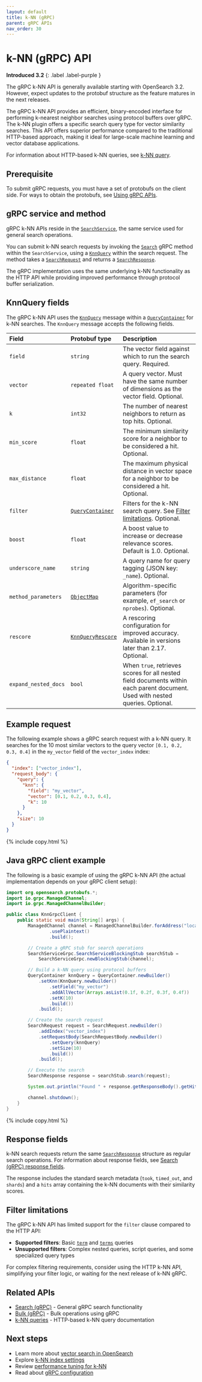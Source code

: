 ```yaml
---
layout: default
title: k-NN (gRPC)
parent: gRPC APIs
nav_order: 30
---
```


# k-NN (gRPC) API
**Introduced 3.2**
{: .label .label-purple }


The gRPC k-NN API is generally available starting with OpenSearch 3.2. However, expect updates to the protobuf structure as the feature matures in the next releases.

The gRPC k-NN API provides an efficient, binary-encoded interface for performing k-nearest neighbor searches using protocol buffers over gRPC. The k-NN plugin offers a specific search query type for vector similarity searches. This API offers superior performance compared to the traditional HTTP-based approach, making it ideal for large-scale machine learning and vector database applications.

For information about HTTP-based k-NN queries, see [k-NN query]({{site.url}}{{site.baseurl}}/query-dsl/specialized/k-nn/).

## Prerequisite

To submit gRPC requests, you must have a set of protobufs on the client side. For ways to obtain the protobufs, see [Using gRPC APIs]({{site.url}}{{site.baseurl}}/api-reference/grpc-apis/index/#using-grpc-apis).

## gRPC service and method

gRPC k-NN APIs reside in the [`SearchService`](https://github.com/opensearch-project/opensearch-protobufs/blob/0.6.0/protos/services/search_service.proto#L22), the same service used for general search operations.

You can submit k-NN search requests by invoking the [`Search`](https://github.com/opensearch-project/opensearch-protobufs/blob/0.6.0/protos/services/search_service.proto#L23) gRPC method within the `SearchService`, using a [`KnnQuery`](https://github.com/opensearch-project/opensearch-protobufs/blob/0.6.0/protos/schemas/common.proto#L1058) within the search request. The method takes a [`SearchRequest`](https://github.com/opensearch-project/opensearch-protobufs/blob/0.6.0/protos/schemas/search.proto#L18) and returns a [`SearchResponse`](https://github.com/opensearch-project/opensearch-protobufs/blob/0.6.0/protos/schemas/search.proto#L317).

The gRPC implementation uses the same underlying k-NN functionality as the HTTP API while providing improved performance through protocol buffer serialization.

## KnnQuery fields

The gRPC k-NN API uses the [`KnnQuery`](https://github.com/opensearch-project/opensearch-protobufs/blob/0.6.0/protos/schemas/common.proto#L1058) message within a [`QueryContainer`](https://github.com/opensearch-project/opensearch-protobufs/blob/0.6.0/protos/schemas/common.proto#L341) for k-NN searches. The `KnnQuery` message accepts the following fields.

| Field | Protobuf type | Description |
| :---- | :---- | :---- |
| `field` | `string` | The vector field against which to run the search query. Required. |
| `vector` | `repeated float` | A query vector. Must have the same number of dimensions as the vector field. Optional. |
| `k` | `int32` | The number of nearest neighbors to return as top hits. Optional. |
| `min_score` | `float` | The minimum similarity score for a neighbor to be considered a hit. Optional. |
| `max_distance` | `float` | The maximum physical distance in vector space for a neighbor to be considered a hit. Optional. |
| `filter` | [`QueryContainer`](https://github.com/opensearch-project/opensearch-protobufs/blob/0.6.0/protos/schemas/common.proto#L341) | Filters for the k-NN search query. See [Filter limitations](#filter-limitations). Optional. |
| `boost` | `float` | A boost value to increase or decrease relevance scores. Default is 1.0. Optional. |
| `underscore_name` | `string` | A query name for query tagging (JSON key: `_name`). Optional. |
| `method_parameters` | [`ObjectMap`](https://github.com/opensearch-project/opensearch-protobufs/blob/0.6.0/protos/schemas/common.proto#L76) | Algorithm-specific parameters (for example, `ef_search` or `nprobes`). Optional. |
| `rescore` | [`KnnQueryRescore`](https://github.com/opensearch-project/opensearch-protobufs/blob/0.6.0/protos/schemas/common.proto#L1107) | A rescoring configuration for improved accuracy. Available in versions later than 2.17. Optional. |
| `expand_nested_docs` | `bool` | When `true`, retrieves scores for all nested field documents within each parent document. Used with nested queries. Optional. |

## Example request

The following example shows a gRPC search request with a k-NN query. It searches for the 10 most similar vectors to the query vector `[0.1, 0.2, 0.3, 0.4]` in the `my_vector` field of the `vector_index` index:

```json
{
  "index": ["vector_index"],
  "request_body": {
    "query": {
      "knn": {
        "field": "my_vector",
        "vector": [0.1, 0.2, 0.3, 0.4],
        "k": 10
      }
    },
    "size": 10
  }
}
```
{% include copy.html %}

## Java gRPC client example

The following is a basic example of using the gRPC k-NN API (the actual implementation depends on your gRPC client setup):

```java
import org.opensearch.protobufs.*;
import io.grpc.ManagedChannel;
import io.grpc.ManagedChannelBuilder;

public class KnnGrpcClient {
    public static void main(String[] args) {
        ManagedChannel channel = ManagedChannelBuilder.forAddress("localhost", 9400)
                .usePlaintext()
                .build();

        // Create a gRPC stub for search operations
        SearchServiceGrpc.SearchServiceBlockingStub searchStub =
            SearchServiceGrpc.newBlockingStub(channel);

        // Build a k-NN query using protocol buffers
        QueryContainer knnQuery = QueryContainer.newBuilder()
            .setKnn(KnnQuery.newBuilder()
                .setField("my_vector")
                .addAllVector(Arrays.asList(0.1f, 0.2f, 0.3f, 0.4f))
                .setK(10)
                .build())
            .build();

        // Create the search request
        SearchRequest request = SearchRequest.newBuilder()
            .addIndex("vector_index")
            .setRequestBody(SearchRequestBody.newBuilder()
                .setQuery(knnQuery)
                .setSize(10)
                .build())
            .build();

        // Execute the search
        SearchResponse response = searchStub.search(request);

        System.out.println("Found " + response.getResponseBody().getHits().getHitsCount() + " results");

        channel.shutdown();
    }
}
```
{% include copy.html %}

## Response fields

k-NN search requests return the same [`SearchResponse`](https://github.com/opensearch-project/opensearch-protobufs/blob/0.6.0/protos/schemas/search.proto#L317) structure as regular search operations. For information about response fields, see [Search (gRPC) response fields]({{site.url}}{{site.baseurl}}/api-reference/grpc-apis/search/#response-fields).

The response includes the standard search metadata (`took`, `timed_out`, and `shards`) and a `hits` array containing the k-NN documents with their similarity scores.

## Filter limitations

The gRPC k-NN API has limited support for the `filter` clause compared to the HTTP API:

- **Supported filters**: Basic [`term`]({{site.url}}{{site.baseurl}}/api-reference/grpc-apis/search/#term-query) and [`terms`]({{site.url}}{{site.baseurl}}/api-reference/grpc-apis/search/#terms-query) queries
- **Unsupported filters**: Complex nested queries, script queries, and some specialized query types

For complex filtering requirements, consider using the HTTP k-NN API, simplifying your filter logic, or waiting for the next release of k-NN gRPC.



## Related APIs

- [Search (gRPC)]({{site.url}}{{site.baseurl}}/api-reference/grpc-apis/search/) - General gRPC search functionality
- [Bulk (gRPC)]({{site.url}}{{site.baseurl}}/api-reference/grpc-apis/bulk/) - Bulk operations using gRPC
- [k-NN queries]({{site.url}}{{site.baseurl}}/query-dsl/specialized/k-nn/) - HTTP-based k-NN query documentation

## Next steps

- Learn more about [vector search in OpenSearch]({{site.url}}{{site.baseurl}}/search-plugins/knn/index/)
- Explore [k-NN index settings]({{site.url}}{{site.baseurl}}/search-plugins/knn/knn-index/)
- Review [performance tuning for k-NN]({{site.url}}{{site.baseurl}}/search-plugins/knn/performance-tuning/)
- Read about [gRPC configuration]({{site.url}}{{site.baseurl}}/api-reference/grpc-apis/index/#enabling-grpc-apis)
